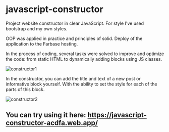 # javascript-constructor

Project website constructor in clear JavaScript.
For style I've used bootstrap and my own styles.

OOP was applied in practice and principles of solid. Deploy of the application to the Farbase hosting.

In the process of coding, several tasks were solved to improve and optimize the code: from static HTML to dynamically adding blocks using JS classes.

![constructor1](https://user-images.githubusercontent.com/58369971/111065417-3a34e900-84c2-11eb-9b4d-f2d4a8e2d830.png)

In the constructor, you can add the title and text of a new post or informative block yourself. With the ability to set the style for each of the parts of this block.

![constructor2](https://user-images.githubusercontent.com/58369971/111065426-4325ba80-84c2-11eb-9c37-576bafccf931.png)

## You can try using it here: https://javascript-constructor-acdfa.web.app/
